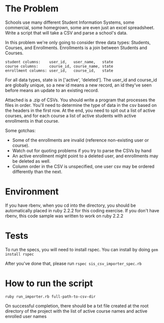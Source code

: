 # The Problem
Schools use many different Student Information Systems, some commercial, some homegrown, some are even just an excel spreadsheet. Write a script that will take a CSV and parse a school's data.

In this problem we're only going to consider three data types: Students, Courses, and Enrollments. Enrollments is a join between Students and Courses.

```
student columns:    user_id,   user_name,   state
course columns:     course_id, course_name, state
enrollment columns: user_id,   course_id,   state
```

For all data types, state is in ['active', 'deleted']. The user_id and course_id are globally unique, so a new id means a new record, an id they've seen before means an update to an existing record.

Attached is a .zip of CSVs. You should write a program that processes the files in order. You'll need to determine the type of data in the csv based on the headers in the first row. At the end, you need to spit out a list of active courses, and for each course a list of active students with active enrollments in that course.

Some gotchas:
- Some of the enrollments are invalid (reference non-existing user or course).
- Watch out for quoting problems if you try to parse the CSVs by hand
- An active enrollment might point to a deleted user, and enrollments may be deleted as well.
- Column order in the CSV is unspecified, one user csv may be ordered differently than the next.

# Environment

If you have rbenv, when you cd into the directory, you should be automatically placed in ruby 2.2.2 for this coding exercise.
If you don't have rbenv, this code sample was written to work on ruby 2.2.2

# Tests

To run the specs, you will need to install rspec. You can install by doing `gem install rspec`

After you've done that, please run `rspec sis_csv_importer_spec.rb`

# How to run the script

`ruby run_importer.rb full-path-to-csv-dir`

On successful completion, there should be a txt file created at the root directory of the project with the list of active course names and active enrolled user names
